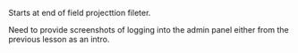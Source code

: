 Starts at end of field projecttion fileter.

Need to provide screenshots of logging into the admin panel either from the previous lesson as an intro.
